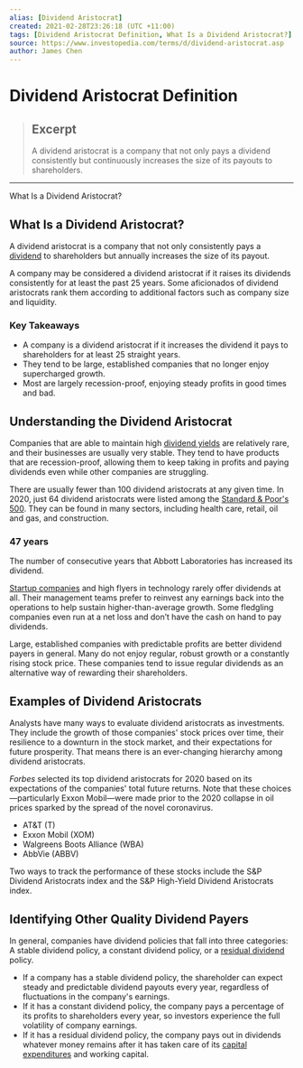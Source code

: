 ```yaml
---
alias: [Dividend Aristocrat]
created: 2021-02-28T23:26:18 (UTC +11:00)
tags: [Dividend Aristocrat Definition, What Is a Dividend Aristocrat?]
source: https://www.investopedia.com/terms/d/dividend-aristocrat.asp
author: James Chen
---
```


# Dividend Aristocrat Definition

> ## Excerpt
> A dividend aristocrat is a company that not only pays a dividend consistently but continuously increases the size of its payouts to shareholders.

---

What Is a Dividend Aristocrat?
## What Is a Dividend Aristocrat?

A dividend aristocrat is a company that not only consistently pays a [dividend](https://www.investopedia.com/terms/d/dividend.asp) to shareholders but annually increases the size of its payout.

A company may be considered a dividend aristocrat if it raises its dividends consistently for at least the past 25 years. Some aficionados of dividend aristocrats rank them according to additional factors such as company size and liquidity.

### Key Takeaways

-   A company is a dividend aristocrat if it increases the dividend it pays to shareholders for at least 25 straight years.
-   They tend to be large, established companies that no longer enjoy supercharged growth.
-   Most are largely recession-proof, enjoying steady profits in good times and bad.

## Understanding the Dividend Aristocrat

Companies that are able to maintain high [dividend yields](https://www.investopedia.com/terms/d/dividendyield.asp) are relatively rare, and their businesses are usually very stable. They tend to have products that are recession-proof, allowing them to keep taking in profits and paying dividends even while other companies are struggling.

There are usually fewer than 100 dividend aristocrats at any given time. In 2020, just 64 dividend aristocrats were listed among the [Standard & Poor's 500](https://www.investopedia.com/terms/s/sp500.asp). They can be found in many sectors, including health care, retail, oil and gas, and construction.

### 47 years

The number of consecutive years that Abbott Laboratories has increased its dividend.

[Startup companies](https://www.investopedia.com/terms/s/startup.asp) and high flyers in technology rarely offer dividends at all. Their management teams prefer to reinvest any earnings back into the operations to help sustain higher-than-average growth. Some fledgling companies even run at a net loss and don’t have the cash on hand to pay dividends.

Large, established companies with predictable profits are better dividend payers in general. Many do not enjoy regular, robust growth or a constantly rising stock price. These companies tend to issue regular dividends as an alternative way of rewarding their shareholders.

## Examples of Dividend Aristocrats

Analysts have many ways to evaluate dividend aristocrats as investments. They include the growth of those companies' stock prices over time, their resilience to a downturn in the stock market, and their expectations for future prosperity. That means there is an ever-changing hierarchy among dividend aristocrats.

_Forbes_ selected its top dividend aristocrats for 2020 based on its expectations of the companies' total future returns. Note that these choices—particularly Exxon Mobil—were made prior to the 2020 collapse in oil prices sparked by the spread of the novel coronavirus.

-   AT&T (T)
-   Exxon Mobil (XOM)
-   Walgreens Boots Alliance (WBA)
-   AbbVie (ABBV)

Two ways to track the performance of these stocks include the S&P Dividend Aristocrats index and the S&P High-Yield Dividend Aristocrats index.

## Identifying Other Quality Dividend Payers

In general, companies have dividend policies that fall into three categories: A stable dividend policy, a constant dividend policy, or a [residual dividend](https://www.investopedia.com/terms/r/residual-dividend.asp) policy.

-   If a company has a stable dividend policy, the shareholder can expect steady and predictable dividend payouts every year, regardless of fluctuations in the company's earnings.
-   If it has a constant dividend policy, the company pays a percentage of its profits to shareholders every year, so investors experience the full volatility of company earnings.
-   If it has a residual dividend policy, the company pays out in dividends whatever money remains after it has taken care of its [capital expenditures](https://www.investopedia.com/terms/c/capitalexpenditure.asp) and working capital.
